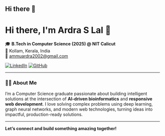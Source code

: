 ## Hi there 👋
# Hi there, I'm Ardra S Lal 👋

🎓 **B.Tech in Computer Science (2025) @ NIT Calicut**  
📍 Kollam, Kerala, India  
📧 ammuardra2002@gmail.com  

[![LinkedIn](https://img.shields.io/badge/LinkedIn-Connect-blue?logo=linkedin)](https://www.linkedin.com/in/ardra-s-lal-28ba41255)
[![GitHub](https://img.shields.io/badge/GitHub-ardraslal-black?logo=github)](https://github.com/ardraslal)

---

### 👩‍💻 About Me

I’m a Computer Science graduate passionate about building intelligent solutions at the intersection of **AI-driven bioinformatics** and **responsive web development**. I love solving complex problems using deep learning, graph neural networks, and modern web technologies, turning ideas into impactful, production-ready solutions.

---
**Let’s connect and build something amazing together!**
